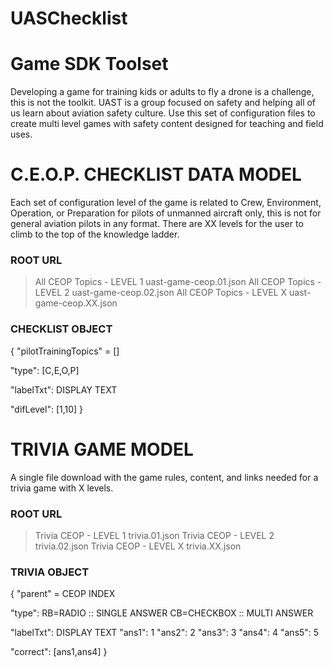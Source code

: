 # UASChecklist
# Game SDK Toolset 

Developing a game for training kids or adults to fly a drone is a challenge, this is not the toolkit.  UAST
is a group focused on safety and helping all of us learn about aviation safety culture.  Use this set of configuration
files to create multi level games with safety content designed for teaching and field uses.  


# C.E.O.P. CHECKLIST DATA MODEL
Each set of configuration level of the game is related to Crew, Environment, Operation, or Preparation for pilots of unmanned aircraft only, this is not for general aviation pilots in any format.  There are XX levels
for the user to climb to the top of the knowledge ladder.   
 
### ROOT URL
>    All CEOP Topics - LEVEL 1   uast-game-ceop.01.json 
    All CEOP Topics - LEVEL 2   uast-game-ceop.02.json 
    All CEOP Topics - LEVEL X   uast-game-ceop.XX.json 
  
### CHECKLIST OBJECT 
{
"pilotTrainingTopics" = []

"type": 
      [C,E,O,P]
      
"labelTxt": DISPLAY TEXT

            
"difLevel": [1,10] 
}



  
 # TRIVIA GAME MODEL
 A single file download with the game rules, content, and links needed for a trivia game with X levels.

### ROOT URL
>   Trivia CEOP - LEVEL 1   trivia.01.json 
   Trivia CEOP - LEVEL 2   trivia.02.json 
   Trivia CEOP - LEVEL X   trivia.XX.json 
        

### TRIVIA OBJECT
{
"parent" = CEOP INDEX

"type": 
      RB=RADIO :: SINGLE ANSWER
      CB=CHECKBOX :: MULTI ANSWER
      
"labelTxt": DISPLAY TEXT
            "ans1": 1
            "ans2": 2
            "ans3": 3
            "ans4": 4
            "ans5": 5
            
"correct": [ans1,ans4] 
}
